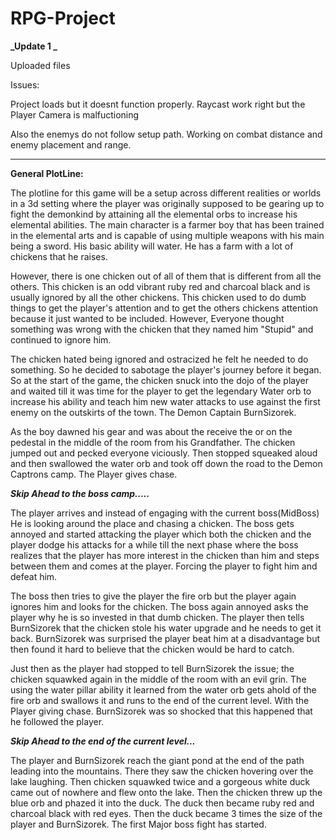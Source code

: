 # RPG-Project
 
**_Update 1 _**

Uploaded files

Issues:

Project loads but it doesnt function properly.
Raycast work right but the Player Camera is malfuctioning

Also the enemys do not follow setup path. 
Working on combat distance and enemy placement and range.
***********************************************************************************************************************************************************************************

**General PlotLine:**

The plotline for this game will be a setup across different realities or worlds in a 3d setting where the player was originally supposed to be gearing up to fight the demonkind by attaining all the elemental orbs to increase his elemental abilities. The main character is a farmer boy that has been trained in the elemental arts and is capable of using multiple weapons with his main being a sword. His basic ability will water. He has a farm with a lot of chickens that he raises. 

However, there is one chicken out of all of them that is different from all the others. This chicken is an odd vibrant ruby red and charcoal black and is usually ignored by all the other chickens. This chicken used to do dumb things to get the player's attention and to get the others chickens attention because it just wanted to be included. However, Everyone thought something was wrong with the chicken that they named him "Stupid" and continued to ignore him. 

The chicken hated being ignored and ostracized he felt he needed to do something. So he decided to sabotage the player's journey before it began. So at the start of the game, the chicken snuck into the dojo of the player and waited till it was time for the player to get the legendary Water orb to increase his ability and teach him new water attacks to use against the first enemy on the outskirts of the town. The Demon Captain BurnSizorek. 

As the boy dawned his gear and was about the receive the or on the pedestal in the middle of the room from his Grandfather. The chicken jumped out and pecked everyone viciously. Then stopped squeaked aloud and then swallowed the water orb and took off down the road to the Demon Captrons camp. The Player gives chase.



_**Skip Ahead to the boss camp.....**_


The player arrives and instead of engaging with the current boss(MidBoss) He is looking around the place and chasing a chicken. The boss gets annoyed and started attacking the player which both the chicken and the player dodge his attacks for a while till the next phase where the boss realizes that the player has more interest in the chicken than him and steps between them and comes at the player. Forcing the player to fight him and defeat him. 

The boss then tries to give the player the fire orb but the player again ignores him and looks for the chicken. The boss again annoyed asks the player why he is so invested in that dumb chicken. The player then tells BurnSizorek that the chicken stole his water upgrade and he needs to get it back. BurnSizorek was surprised the player beat him at a disadvantage but then found it hard to believe that the chicken would be hard to catch. 

Just then as the player had stopped to tell BurnSizorek the issue; the chicken squawked again in the middle of the room with an evil grin. The using the water pillar ability it learned from the water orb gets ahold of the fire orb and swallows it and runs to the end of the current level. With the Player giving chase. BurnSizorek was so shocked that this happened that he followed the player. 


_**Skip Ahead to the end of the current level...**_


The player and BurnSizorek reach the giant pond at the end of the path leading into the mountains. There they saw the chicken hovering over the lake laughing. Then chicken squawked twice and a gorgeous white duck came out of nowhere and flew onto the lake. Then the chicken threw up the blue orb and phazed it into the duck. The duck then became ruby red and charcoal black with red eyes. Then the duck became 3 times the size of the player and BurnSizorek. The first Major boss fight has started.


